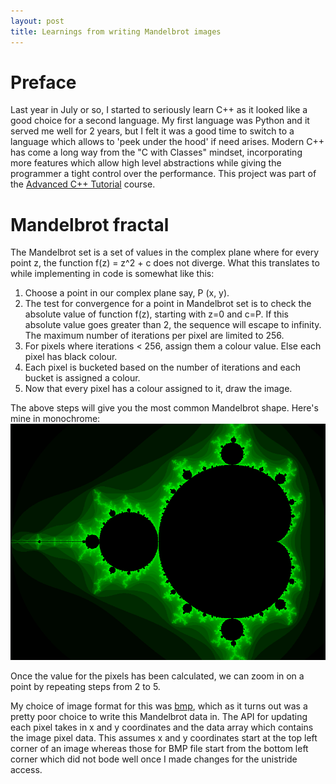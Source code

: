 ```yaml
---
layout: post
title: Learnings from writing Mandelbrot images
---
```


# Preface

Last year in July or so, I started to seriously learn C++ as it looked like a good choice for a second language. My first language was Python and it served me well for 2 years, but I felt it was a good time to switch to a language which allows to 'peek under the hood' if need arises. Modern C++ has come a long way from the "C with Classes" mindset, incorporating more features which allow high level abstractions while giving the programmer a tight control over the performance. This project was part of the [Advanced C++ Tutorial](https://courses.caveofprogramming.com/p/learn-c-tutorial) course. 


# Mandelbrot fractal

The Mandelbrot set is a set of values in the complex plane where for every point z, the function f(z) = z^2 + c does not diverge.
What this translates to while implementing in code is somewhat like this:
1. Choose a point in our complex plane say, P (x, y).
2. The test for convergence for a point in Mandelbrot set is to check the absolute value of function f(z), starting with z=0 and c=P. If this absolute value goes greater than 2, the sequence will escape to infinity. The maximum number of iterations per pixel are limited to 256. 
3. For pixels where iterations < 256, assign them a colour value. Else each pixel has black colour.
4. Each pixel is bucketed based on the number of iterations and each bucket is assigned a colour.
5. Now that every pixel has a colour assigned to it, draw the image.

The above steps will give you the most common Mandelbrot shape. Here's mine in monochrome:
![improved mandelbrot](https://raw.githubusercontent.com/cha-ku/fractal-demo/master/output/improved_mandelbrot.bmp)

Once the value for the pixels has been calculated, we can zoom in on a point by repeating steps from 2 to 5.

My choice of image format for this was [bmp](https://en.wikipedia.org/wiki/BMP_file_format), which as it turns out was a pretty poor choice to write this Mandelbrot data in. The API for updating each pixel takes in x and y coordinates and the data array which contains the image pixel data. This assumes x and y coordinates start at the top left corner of an image whereas those for BMP file start from the bottom left corner which did not bode well once I made changes for the unistride access.
